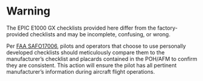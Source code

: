 # Warning
The EPIC E1000 GX checklists provided here differ from the factory-provided checklists and may be incomplete, confusing, or wrong.   

Per [FAA SAFO17006](https://www.faa.gov/sites/faa.gov/files/other_visit/aviation_industry/airline_operators/airline_safety/SAFO17006.pdf), pilots and operators that choose to use personally developed checklists should meticulously compare them to the manufacturer’s checklist and placards contained in the POH/AFM to confirm they are consistent. This action will ensure the pilot has all pertinent manufacturer’s information during aircraft flight operations. 
